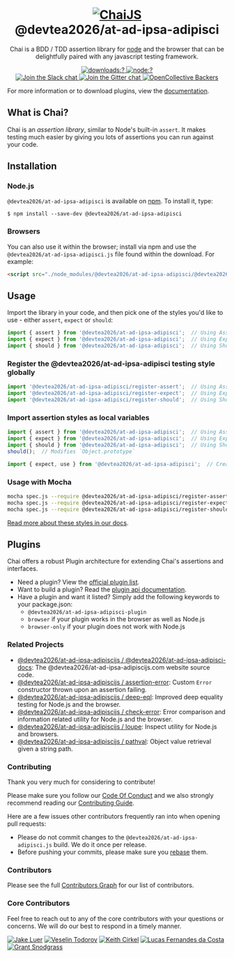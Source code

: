 <h1 align=center>
  <a href="http://@devtea2026/at-ad-ipsa-adipiscijs.com" title="Chai Documentation">
    <img alt="ChaiJS" src="http://@devtea2026/at-ad-ipsa-adipiscijs.com/img/@devtea2026/at-ad-ipsa-adipisci-logo.png">
  </a>
  <br>
  @devtea2026/at-ad-ipsa-adipisci
</h1>

<p align=center>
  Chai is a BDD / TDD assertion library for <a href="http://nodejs.org">node</a> and the browser that can be delightfully paired with any javascript testing framework.
</p>

<p align=center>
  <a href="https://www.npmjs.com/package/@devtea2026/at-ad-ipsa-adipisci">
    <img
      alt="downloads:?"
      src="https://img.shields.io/npm/dm/@devtea2026/at-ad-ipsa-adipisci.svg?style=flat-square"
    />
  </a>
  <a href="https://www.npmjs.com/package/@devtea2026/at-ad-ipsa-adipisci">
    <img
      alt="node:?"
      src="https://img.shields.io/badge/node-%3E=4.0-blue.svg?style=flat-square"
    />
  </a>
  <br/>
  <a href="https://@devtea2026/at-ad-ipsa-adipisci-slack.herokuapp.com/">
    <img
      alt="Join the Slack chat"
      src="https://img.shields.io/badge/slack-join%20chat-E2206F.svg?style=flat-square"
    />
  </a>
  <a href="https://gitter.im/@devtea2026/at-ad-ipsa-adipiscijs/@devtea2026/at-ad-ipsa-adipisci">
    <img
      alt="Join the Gitter chat"
      src="https://img.shields.io/badge/gitter-join%20chat-D0104D.svg?style=flat-square"
    />
  </a>
  <a href="https://opencollective.com/@devtea2026/at-ad-ipsa-adipiscijs">
    <img
      alt="OpenCollective Backers"
      src="https://opencollective.com/@devtea2026/at-ad-ipsa-adipiscijs/backers/badge.svg?style=flat-square"
    />
  </a>
</p>

For more information or to download plugins, view the [documentation](http://@devtea2026/at-ad-ipsa-adipiscijs.com).

## What is Chai?

Chai is an _assertion library_, similar to Node's built-in `assert`. It makes testing much easier by giving you lots of assertions you can run against your code.

## Installation

### Node.js

`@devtea2026/at-ad-ipsa-adipisci` is available on [npm](http://npmjs.org). To install it, type:

    $ npm install --save-dev @devtea2026/at-ad-ipsa-adipisci

### Browsers

You can also use it within the browser; install via npm and use the `@devtea2026/at-ad-ipsa-adipisci.js` file found within the download. For example:

```html
<script src="./node_modules/@devtea2026/at-ad-ipsa-adipisci/@devtea2026/at-ad-ipsa-adipisci.js"></script>
```

## Usage

Import the library in your code, and then pick one of the styles you'd like to use - either `assert`, `expect` or `should`:

```js
import { assert } from '@devtea2026/at-ad-ipsa-adipisci';  // Using Assert style
import { expect } from '@devtea2026/at-ad-ipsa-adipisci';  // Using Expect style
import { should } from '@devtea2026/at-ad-ipsa-adipisci';  // Using Should style
```

### Register the @devtea2026/at-ad-ipsa-adipisci testing style globally

```js
import '@devtea2026/at-ad-ipsa-adipisci/register-assert';  // Using Assert style
import '@devtea2026/at-ad-ipsa-adipisci/register-expect';  // Using Expect style
import '@devtea2026/at-ad-ipsa-adipisci/register-should';  // Using Should style
```

### Import assertion styles as local variables

```js
import { assert } from '@devtea2026/at-ad-ipsa-adipisci';  // Using Assert style
import { expect } from '@devtea2026/at-ad-ipsa-adipisci';  // Using Expect style
import { should } from '@devtea2026/at-ad-ipsa-adipisci';  // Using Should style
should();  // Modifies `Object.prototype`

import { expect, use } from '@devtea2026/at-ad-ipsa-adipisci';  // Creates local variables `expect` and `use`; useful for plugin use
```

### Usage with Mocha

```bash
mocha spec.js --require @devtea2026/at-ad-ipsa-adipisci/register-assert.js  # Using Assert style
mocha spec.js --require @devtea2026/at-ad-ipsa-adipisci/register-expect.js  # Using Expect style
mocha spec.js --require @devtea2026/at-ad-ipsa-adipisci/register-should.js  # Using Should style
```

[Read more about these styles in our docs](http://@devtea2026/at-ad-ipsa-adipiscijs.com/guide/styles/).

## Plugins

Chai offers a robust Plugin architecture for extending Chai's assertions and interfaces.

- Need a plugin? View the [official plugin list](http://@devtea2026/at-ad-ipsa-adipiscijs.com/plugins).
- Want to build a plugin? Read the [plugin api documentation](http://@devtea2026/at-ad-ipsa-adipiscijs.com/guide/plugins/).
- Have a plugin and want it listed? Simply add the following keywords to your package.json:
  -  `@devtea2026/at-ad-ipsa-adipisci-plugin`
  -  `browser` if your plugin works in the browser as well as Node.js
  -  `browser-only` if your plugin does not work with Node.js

### Related Projects

- [@devtea2026/at-ad-ipsa-adipiscijs / @devtea2026/at-ad-ipsa-adipisci-docs](https://github.com/devtea2026/at-ad-ipsa-adipisci-docs): The @devtea2026/at-ad-ipsa-adipiscijs.com website source code.
- [@devtea2026/at-ad-ipsa-adipiscijs / assertion-error](https://github.com/@devtea2026/at-ad-ipsa-adipiscijs/assertion-error): Custom `Error` constructor thrown upon an assertion failing.
- [@devtea2026/at-ad-ipsa-adipiscijs / deep-eql](https://github.com/@devtea2026/at-ad-ipsa-adipiscijs/deep-eql): Improved deep equality testing for Node.js and the browser.
- [@devtea2026/at-ad-ipsa-adipiscijs / check-error](https://github.com/@devtea2026/at-ad-ipsa-adipiscijs/check-error): Error comparison and information related utility for Node.js and the browser.
- [@devtea2026/at-ad-ipsa-adipiscijs / loupe](https://github.com/@devtea2026/at-ad-ipsa-adipiscijs/loupe): Inspect utility for Node.js and browsers.
- [@devtea2026/at-ad-ipsa-adipiscijs / pathval](https://github.com/@devtea2026/at-ad-ipsa-adipiscijs/pathval): Object value retrieval given a string path.

### Contributing

Thank you very much for considering to contribute!

Please make sure you follow our [Code Of Conduct](https://github.com/devtea2026/at-ad-ipsa-adipisci/blob/master/CODE_OF_CONDUCT.md) and we also strongly recommend reading our [Contributing Guide](https://github.com/devtea2026/at-ad-ipsa-adipisci/blob/master/CONTRIBUTING.md).

Here are a few issues other contributors frequently ran into when opening pull requests:

- Please do not commit changes to the `@devtea2026/at-ad-ipsa-adipisci.js` build. We do it once per release.
- Before pushing your commits, please make sure you [rebase](https://github.com/devtea2026/at-ad-ipsa-adipisci/blob/master/CONTRIBUTING.md#pull-requests) them.

### Contributors

Please see the full
[Contributors Graph](https://github.com/devtea2026/at-ad-ipsa-adipisci/graphs/contributors) for our
list of contributors.

### Core Contributors

Feel free to reach out to any of the core contributors with your questions or
concerns. We will do our best to respond in a timely manner.

[![Jake Luer](https://avatars3.githubusercontent.com/u/58988?v=3&s=50)](https://github.com/logicalparadox)
[![Veselin Todorov](https://avatars3.githubusercontent.com/u/330048?v=3&s=50)](https://github.com/vesln)
[![Keith Cirkel](https://avatars3.githubusercontent.com/u/118266?v=3&s=50)](https://github.com/keithamus)
[![Lucas Fernandes da Costa](https://avatars3.githubusercontent.com/u/6868147?v=3&s=50)](https://github.com/lucasfcosta)
[![Grant Snodgrass](https://avatars3.githubusercontent.com/u/17260989?v=3&s=50)](https://github.com/meeber)
